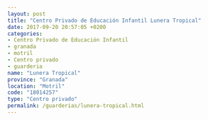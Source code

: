 ```yaml
---
layout: post
title: "Centro Privado de Educación Infantil Lunera Tropical"
date: 2017-09-20 20:57:05 +0200
categories:
- Centro Privado de Educación Infantil
- granada
- motril
- Centro privado
- guarderia
name: "Lunera Tropical"
province: "Granada"
location: "Motril"
code: "18014257"
type: "Centro privado"
permalink: /guarderias/lunera-tropical.html
---
```

